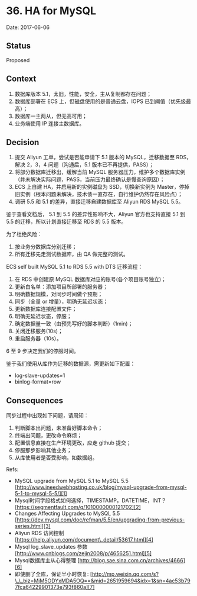 # 36. HA for MySQL

Date: 2017-06-06

## Status

Proposed

## Context

1. 数据库版本 5.1，太旧，性能，安全，主从复制都存在问题；
2. 数据库部署在 ECS 上，但磁盘使用的是普通云盘，IOPS 已到阈值（优先级最高）；
3. 数据库一主两从，但无高可用；
4. 业务端使用 IP 连接主数据库。

## Decision

1. 提交 Aliyun 工单，尝试是否能申请下 5.1 版本的 MySQL，迁移数据至 RDS，解决 2，3，4 问题（沟通后，5.1 版本已不再提供，PASS）；
2. 将部分数据库迁移出，缓解当前 MySQL 服务器压力，维护多个数据库实例（并未解决实际问题，PASS，当前压力最终确认是慢查询原因）；
3. ECS 上自建 HA，并启用新的实例磁盘为 SSD，切换新实例为 Master，停掉旧实例（根本问题未解决，技术债一直存在，自行维护仍然存在风险点）；
4. 调研 5.5 和 5.1 的差异，直接迁移自建数据库至 Aliyun RDS MySQL 5.5。

鉴于查看文档后， 5.1 到 5.5 的差异性影响不大，Aliyun 官方也支持直接 5.1 到 5.5 的迁移，所以计划直接迁移至 RDS 的 5.5 版本。

为了杜绝风险：

1. 按业务分数据库分别迁移；
2. 所有迁移先走测试数据库，由 QA 做完整的测试。

ECS self built MySQL 5.1 to RDS 5.5 with DTS 迁移流程：

1. 在 RDS 中创建原 MySQL 数据库对应的账号(各个项目账号独立)；
2. 更新白名单：添加项目所部署的服务器；
3. 明确数据规模，对同步时间做个预期；
4. 同步（全量 or 增量），明确无延迟状态；
5. 更新数据库连接配置文件；
6. 明确无延迟状态，停服；
7. 确定数据量一致（由预先写好的脚本判断）(1min)；
8. 关闭迁移服务(10s)；
9. 重启服务器（10s）。

6 至 9 步决定我们的停服时间。

鉴于我们使用从库作为迁移的数据源，需更新如下配置：

* log-slave-updates=1
* binlog-format=row

## Consequences

同步过程中出现如下问题，请周知：

1. 判断脚本出问题，未准备好脚本命令；
2. 终端出问题，更改命令麻烦；
3. 配置信息直接在生产环境更改，应走 github 提交；
4. 停服那步影响其他业务；
5. 从库使用者是否受影响，如数据组。

Refs:

* MySQL upgrade from MySQL 5.1 to MySQL 5.5 [http://www.ineedwebhosting.co.uk/blog/mysql-upgrade-from-mysql-5-1-to-mysql-5-5/][1]
* Mysql时间字段格式如何选择，TIMESTAMP，DATETIME，INT？[https://segmentfault.com/q/1010000000121702][2]
* Changes Affecting Upgrades to MySQL 5.5 [https://dev.mysql.com/doc/refman/5.5/en/upgrading-from-previous-series.html][3]
* Aliyun RDS 访问控制 [https://help.aliyun.com/document\_detail/53617.html][4]
* Mysql log\_slave\_updates 参数 [http://www.cnblogs.com/zejin2008/p/4656251.html][5]
* Mysql数据库主从心得整理 [http://blog.sae.sina.com.cn/archives/4666][6]
* 即使删了全库，保证半小时恢复: [http://mp.weixin.qq.com/s?\_\_biz=MjM5ODYxMDA5OQ==&mid=2651959694&idx=1&sn=4ac53b797fca64229901373e793f860a][7]

[1]:	http://www.ineedwebhosting.co.uk/blog/mysql-upgrade-from-mysql-5-1-to-mysql-5-5/
[2]:	https://segmentfault.com/q/1010000000121702
[3]:	https://dev.mysql.com/doc/refman/5.5/en/upgrading-from-previous-series.html
[4]:	https://help.aliyun.com/document_detail/53617.html
[5]:	http://www.cnblogs.com/zejin2008/p/4656251.html
[6]:	http://blog.sae.sina.com.cn/archives/4666
[7]:	http://mp.weixin.qq.com/s?__biz=MjM5ODYxMDA5OQ==&mid=2651959694&idx=1&sn=4ac53b797fca64229901373e793f860a